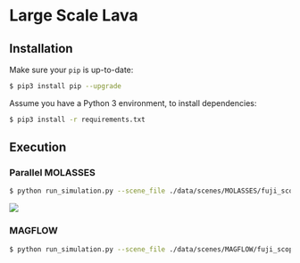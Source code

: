 # Large Scale Lava

## Installation
Make sure your `pip` is up-to-date:

```bash
$ pip3 install pip --upgrade
```

Assume you have a Python 3 environment, to install dependencies:

```bash
$ pip3 install -r requirements.txt
```


## Execution

### Parallel MOLASSES

```bash
$ python run_simulation.py --scene_file ./data/scenes/MOLASSES/fuji_scoped.json
```

![](img/2023-03-13-09-59-35.gif)

### MAGFLOW

```bash
$ python run_simulation.py --scene_file ./data/scenes/MAGFLOW/fuji_scoped.json
```